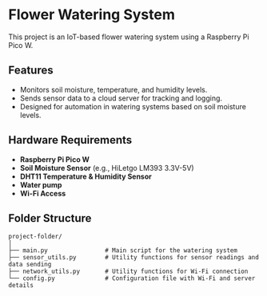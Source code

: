 # Flower Watering System

This project is an IoT-based flower watering system using a Raspberry Pi Pico W.

## Features

- Monitors soil moisture, temperature, and humidity levels.
- Sends sensor data to a cloud server for tracking and logging.
- Designed for automation in watering systems based on soil moisture levels.

## Hardware Requirements

- **Raspberry Pi Pico W**
- **Soil Moisture Sensor** (e.g., HiLetgo LM393 3.3V-5V)
- **DHT11 Temperature & Humidity Sensor**
- **Water pump**
- **Wi-Fi Access**

## Folder Structure

```plaintext
project-folder/
│
├── main.py                # Main script for the watering system
├── sensor_utils.py        # Utility functions for sensor readings and data sending
├── network_utils.py       # Utility functions for Wi-Fi connection
└── config.py              # Configuration file with Wi-Fi and server details
